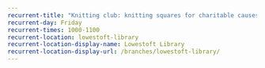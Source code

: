 ```yaml
---
recurrent-title: "Knitting club: knitting squares for charitable causes"
recurrent-day: Friday
recurrent-times: 1000-1100
recurrent-location: lowestoft-library
recurrent-location-display-name: Lowestoft Library
recurrent-location-display-url: /branches/lowestoft-library/
---
```

